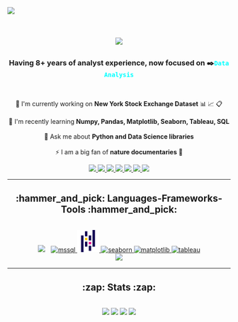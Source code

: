 [//]: # (https://gpvc.arturio.dev/Serahsi) 
[//]: # (Unfortunately aliwert's repo, as seen above was archived and the link isn't working so I built my own "https://github.com/Serahsi/github-profile-view-tracker")
![](https://komarev.com/ghpvc/?username=Serahsi&style=for-the-badge&color=orange)

<h1 align="center">
    <img src="https://readme-typing-svg.herokuapp.com/?font=Righteous&size=35&center=true&vCenter=true&width=500&height=70&duration=4000&lines=Hi+There!+👋;+I'm+Serahsi+Sen!;A+Curious+🔍+Data+Analyst!+" />
</h1>
<h3 align="center">Having 8+ years of analyst experience, now focused on ✒️<code style="color : aqua">Data Analysis</code></h3>
<br/>
<div align="center">
 
 :telescope: I'm currently working on **New York Stock Exchange Dataset** 📊 📈 📋<br><br>
 :seedling: I'm recently learning **Numpy, Pandas, Matplotlib, Seaborn, Tableau, SQL**<br><br>
:speech_balloon: Ask me about **Python and Data Science libraries**<br><br>
:zap: I am a big fan of **nature documentaries** 🐧
 </div>
 
<div align="center"> 
  <a href="mailto:truthseeker308803@gmail.com">
    <img src="https://img.shields.io/badge/Gmail-333333?style=for-the-badge&logo=gmail&logoColor=red" />
  </a>
  <a href="https://www.linkedin.com/in/serahsi-sen/" target="_blank">
    <img src="https://img.shields.io/badge/LinkedIn-0077B5?style=for-the-badge&logo=linkedin&logoColor=white" target="_blank" />
  </a>
  <a href="https://public.tableau.com/app/profile/serahsi.sen/vizzes" target="_blank">
     <img src="https://img.shields.io/badge/Tableau-E97627?style=for-the-badge&logo=Tableau&logoColor=white" target="_blank" /> <!-- sqlite, safari, google-chrome are other good icon options -->
  </a>
 <a href="https://www.kaggle.com/serahsisen">
    <img src="https://img.shields.io/badge/Kaggle-20BEFF?style=for-the-badge&logo=Kaggle&logoColor=white" />
  </a>
  <a href="https://stackoverflow.com/users/22994857/serahsi-sen">
    <img src=" 	https://img.shields.io/badge/Stack_Overflow-FE7A16?style=for-the-badge&logo=stack-overflow&logoColor=white" />
  </a>
   <a href="https://www.hackerrank.com/profile/serahsi">
    <img src="https://img.shields.io/badge/-Hackerrank-2EC866?style=for-the-badge&logo=HackerRank&logoColor=white" />
  </a>
   <a href="https://medium.com/@truthseeker308803">
    <img src="https://img.shields.io/badge/Medium-12100E?style=for-the-badge&logo=medium&logoColor=white" />
  </a>
</div>
 <hr/>
 
<h2 align="center">:hammer_and_pick: Languages-Frameworks-Tools :hammer_and_pick:</h2>
<br/>
<div align="center">
  <img src="https://skillicons.dev/icons?i=python,mysql" />
    <a href="https://www.microsoft.com/en-us/sql-server" target="_blank" rel="noreferrer"> <img src="https://www.svgrepo.com/show/303229/microsoft-sql-server-logo.svg" style="border-radius: 40; margin-left: 10px;" alt="mssql" width="50" height="50"/> </a> <a href="https://pandas.pydata.org/" target="_blank" rel="noreferrer"> <img src="https://raw.githubusercontent.com/devicons/devicon/2ae2a900d2f041da66e950e4d48052658d850630/icons/pandas/pandas-original.svg" alt="pandas" style="border-radius: 40;" alt="mssql" width="50" height="50"/> <a href="https://seaborn.pydata.org/" target="_blank" rel="noreferrer"> <img src="https://seaborn.pydata.org/_images/logo-mark-lightbg.svg" alt="seaborn" style="border-radius: 40;" alt="seaborn" width="55" height="55" />
<a href="https://matplotlib.org/" target="_blank" rel="noreferrer"> <img src="https://upload.wikimedia.org/wikipedia/commons/0/01/Created_with_Matplotlib-logo.svg" alt="matplotlib" style="border-radius: 40;" alt="mssql" width="50" height="50"/> </a>
<a href="https://www.tableau.com/" target="_blank" rel="noreferrer"> <img src="https://cloud.githubusercontent.com/assets/1724406/14420001/cfc72600-ffc9-11e5-8743-9b94ce8af254.png" alt="tableau" alt="tableau" width="50" height="50" style="border-radius: 40;"> </a>
  <br>  
  <img src="https://skillicons.dev/icons?i=html,css,github,git,linux,ubuntu,anaconda,vscode,azure" />
 

<hr/>
<h2 align="center">:zap: Stats :zap:</h2>
<br>
<div align=center>

  <img width="440px" src="https://github-readme-activity-graph.vercel.app/graph?username=Serahsi&theme=react">
  <img width="385px" src="https://github-readme-streak-stats.herokuapp.com/?user=Serahsi&theme=react" />
  <img width="440px" src="https://github-readme-stats.vercel.app/api?username=Serahsi&show_icons=true&theme=react">
  <img width="385px" src="https://github-readme-stats.anuraghazra1.vercel.app/api/top-langs/?username=Serahsi&layout=compact&theme=react" />
  <br/>

</div>

